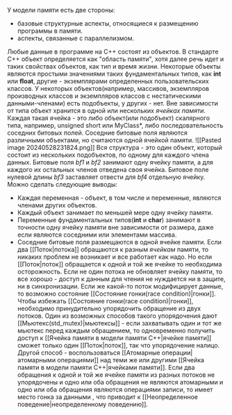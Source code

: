 У модели памяти есть две стороны: 
- базовые структурные аспекты, относящиеся к размещению программы в памяти.
- аспекты, связанные с параллелизмом.

Любые данные в программе на С++ состоят из объектов. В стандарте С++ объект определяется как "область памяти", хотя далее речь идет и таких свойствах объектов, как тип и время жизни. 
Некоторые объекты являются простыми значениями таких фундаментальных типов, как **int** или **float**, другие - экземплярами определенных пользовательских классов. У некоторых объектов(например, массивов, экземпляров производных классов и экземпляров классов с нестатическими данными-членами) есть подобъекты, у других - нет.
Вне зависимости от типа объект хранится в одной или нескольких *ячейках памяти*. Каждая такая ячейка - это либо объект(или подобъект) скалярного типа, например, unsigned short или MyClass*, либо последовательность соседних битовых полей. Соседние битовые поля являются различными объектами, но считаются одной ячейкой памяти.
![[Pasted image 20240528231824.png]]
Вся структура - это один объект, который состоит из нескольких подобъектов, по одному для каждого члена данных. Битовые поля *bf1* и *bf2* занимают одну ячейку памяти, а для каждого их остальных членов отведена своя ячейка. Битовое поле нулевой длины *bf3* заставляет отвести для *bf4* отдельную ячейку.
Можно сделать следующие выводы:
- Каждая переменная - объект, в том числе и переменные, являются членами других объектов.
- Каждый объект занимает по меньшей мере одну ячейку памяти.
- Переменные фундаментальных типов(**int** и **char**) занимают в точности одну ячейку памяти вне зависимости от размера, даже если являются соседними или элементами массива.
- Соседние битовые поля размещаются в одной ячейке памяти.
Если два [[Поток|потока]] обращаются к разным *ячейкам* памяти, то никаких проблем не возникает и все работает как надо. Но если [[Поток|поток]] обращается к одной и той же ячейке то необходима осторожность. Если не один потока не обновляет ячейку памяти, то все хорошо - доступ к данным для чтения не нуждается ни в защите, ни в синхронизации. Если же какой-то поток модифицирует данные, то возможно состояние [[Состояние гонки(race condition)|гонки]].
Чтобы избежать [[Состояние гонки(race condition)|гонки]], необходимо принудительно упорядочить обращение из двух потоков. Один из возможных способов такого упорядочения дают [[Мьютекс(std_mutex)|мьютексы]] - если захватывать один и тот же мьютекс перед каждым обращением, то одновременно получить доступ к [[Ячейка памяти в модели памяти С++|ячейке памяти]] сможет только один [[Поток|поток]], так что упорядочение налицо. Другой способ - воспользоваться [[Атомарные операции|атомарными операциями]] над теми же или другими [[Ячейка памяти в модели памяти С++|ячейками памяти]]. 
Если два обращения к одной и той же ячейке памяти из разных потоков не упорядочены и одно или оба обращения не являются атомарными и одно или оба обращения являются операциями записи, то имеет место гонка за данными , что приводит к [[Неопределенное поведение|неопределенному поведению]].
